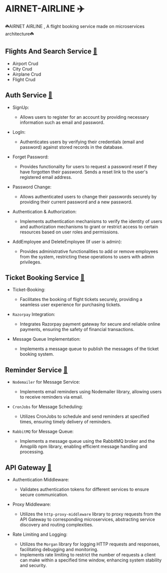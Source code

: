 # AIRNET-AIRLINE ✈️


☘️AIRNET AIRLINE  , A flight booking service made on microservices architecture☘️

## Flights And Search Service [🔗](https://github.com/Abhishekbotx/FlightsandSearchService.git)
  
  * Airport Crud
  * City Crud
  * Airplane Crud
  * Flight Crud
    

## Auth Service [🔗](https://github.com](https://github.com/Abhishekbotx/Auth_Service.git))

* SignUp:
  - Allows users to register for an account by providing necessary information such as email and password.

* LogIn:
  - Authenticates users by verifying their credentials (email and password) against stored records in the database.

* Forget Password:
  - Provides functionality for users to request a password reset if they have forgotten their password. Sends a reset link to the user's registered email address.

* Password Change:
  - Allows authenticated users to change their passwords securely by providing their current password and a new password.

* Authentication & Authorization:
  - Implements authentication mechanisms to verify the identity of users and authorization mechanisms to grant or restrict access to certain resources based on user roles and permissions.

* AddEmployee and DeleteEmployee (If user is admin):
  - Provides administrative functionalities to add or remove employees from the system, restricting these operations to users with admin privileges.
    
    
    

## Ticket Booking Service [🔗](https://github.com/Abhishekbotx/Ticket-Booking-Service.git)
  
* Ticket-Booking:
  - Facilitates the booking of flight tickets securely, providing a seamless user experience for purchasing tickets.

* `Razorpay` Integration:
  - Integrates Razorpay payment gateway for secure and reliable online payments, ensuring the safety of financial transactions.
  
* Message Queue Implementation:
  - Implements a message queue to publish the messages of the ticket booking system.
    
    
 
## Reminder Service [🔗](https://github.com/Abhishekbotx/Reminder_Service.git](https://github.com/Abhishekbotx/Auth_Service/tree/master))
  
* `Nodemailer` for Message Service:
  - Implements email reminders using Nodemailer library, allowing users to receive reminders via email.

* `CronJobs` for Message Scheduling:
  - Utilizes CronJobs to schedule and send reminders at specified times, ensuring timely delivery of reminders.

* `RabbitMQ` for Message Queue:
  - Implements a message queue using the RabbitMQ broker and the Amqplib npm library, enabling efficient message handling and processing.
    

    
## API Gateway [🔗](https://github.com/Abhishekbotx/API_GATEWAY)

* Authentication Middleware:
  - Validates authentication tokens for different services to ensure secure communication.

* Proxy Middleware:
  - Utilizes the `http-proxy-middleware` library to proxy requests from the API Gateway to corresponding microservices, abstracting service discovery and routing complexities.

* Rate Limiting and Logging:
  - Utilizes the `Morgan` library for logging HTTP requests and responses, facilitating debugging and monitoring.
  - Implements rate limiting to restrict the number of requests a client can make within a specified time window, enhancing system stability and security.
 

    


